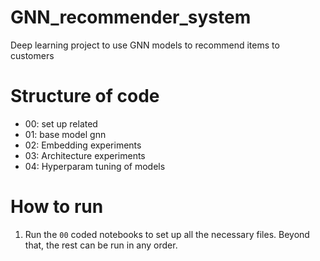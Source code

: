 # GNN_recommender_system
Deep learning project to use GNN models to recommend items to customers 

# Structure of code 

- 00: set up related
- 01: base model gnn   
- 02: Embedding experiments
- 03: Architecture experiments
- 04: Hyperparam tuning of models 

# How to run 
1. Run the `00` coded notebooks to set up all the necessary files. Beyond that, the rest can be run in any order. 
